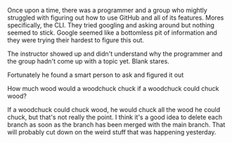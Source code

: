 Once upon a time, there was a programmer and a group who mightly struggled with figuring out how to use GitHub and all of its features. Mores specifically, the CLI. They tried googling and asking around but nothing seemed to stick. Google seemed like a bottomless pit of information and they were trying their hardest to figure this out.

The instructor showed up and didn't understand why the programmer and the group hadn't come up with a topic yet. Blank stares.

Fortunately he found a smart person to ask and figured it out

How much wood would a woodchuck chuck if a woodchuck could chuck wood?

If a woodchuck could chuck wood, he would chuck all the wood he could chuck, but that's not really the point. I think it's a good idea to delete each branch as soon as the branch has been merged with the main branch. That will probably cut down on the weird stuff that was happening yesterday.
